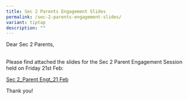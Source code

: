 ```yaml
---
title: Sec 2 Parents Engagement Slides
permalink: /sec-2-parents-engagement-slides/
variant: tiptap
description: ""
---
```

<p>Dear Sec 2 Parents,</p>
<p>
<br>Please find attached the slides for the Sec 2 Parent Engagement Session
held on Friday 21st Feb:</p>
<p><a href="/files/Sec_2_Parent_Engt_21_Feb_2025_V1.pdf" rel="noopener nofollow" target="_blank">Sec 2_Parent Engt_21 Feb</a>
</p>
<p>Thank you!</p>